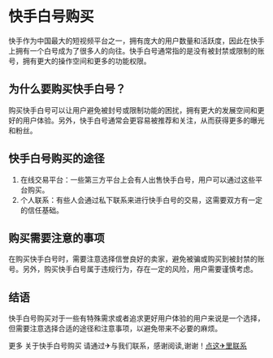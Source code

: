# 快手白号购买

快手作为中国最大的短视频平台之一，拥有庞大的用户数量和活跃度，因此在快手上拥有一个白号成为了很多人的向往。快手白号通常指的是没有被封禁或限制的账号，拥有更大的操作空间和更多的功能权限。

## 为什么要购买快手白号？

购买快手白号可以让用户避免被封号或限制功能的困扰，拥有更大的发展空间和更好的用户体验。另外，快手白号通常会更容易被推荐和关注，从而获得更多的曝光和粉丝。

## 快手白号购买的途径

1. 在线交易平台：一些第三方平台上会有人出售快手白号，用户可以通过这些平台购买。
2. 个人联系：有些人会通过私下联系来进行快手白号的交易，这需要双方有一定的信任基础。

## 购买需要注意的事项

在购买快手白号时，需要注意选择信誉良好的卖家，避免被骗或购买到被封禁的账号。另外，购买快手白号属于违规行为，存在一定的风险，用户需要谨慎考虑。

## 结语

快手白号购买对于一些有特殊需求或者追求更好用户体验的用户来说是一个选择，但需要注意选择合适的途径和注意事项，以避免带来不必要的麻烦。

更多 关于快手白号购买 请通过✈与我们联系，感谢阅读,谢谢！[点这✈里联系](https://ww.k02.cc)